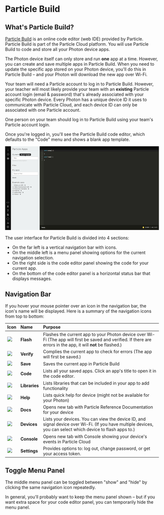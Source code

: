 # Particle Build

## What's Particle Build?

​[Particle Build](https://login.particle.io/build) is an online code editor \(web IDE\) provided by Particle. Particle Build is part of the Particle Cloud platform. You will use Particle Build to code and store all your Photon device apps.

The Photon device itself can only store and run **one** app at a time. However, you can create and save multiple apps in Particle Build. When you need to update the specific app stored on your Photon device, you'll do this in Particle Build – and your Photon will download the new app over Wi-Fi.

Your team will need a Particle account to log in to Particle Build. However, your teacher will most likely provide your team with an **existing** Particle account login \(email & password\) that's already associated with your specific Photon device. Every Photon has a unique device ID it uses to communicate with Particle Cloud, and each device ID can only be associated with one Particle account.

One person on your team should log in to Particle Build using your team's Particle account login.

Once you're logged in, you'll see the Particle Build code editor, which defaults to the "Code" menu and shows a blank app template.

![Particle Build User Interface](../.gitbook/assets/particle-build-ui.png)

The user interface for Particle Build is divided into 4 sections:

* On the far left is a vertical navigation bar with icons.
* On the middle left is a menu panel showing options for the current navigation selection.
* On the right side is the code editor panel showing the code for your current app.
* On the bottom of the code editor panel is a horizontal status bar that displays messages.

## Navigation Bar

If you hover your mouse pointer over an icon in the navigation bar, the icon's name will be displayed. Here is a summary of the navigation icons from top to bottom:

| Icon | Name | Purpose |
| :--- | :--- | :--- |
| ​![](https://firebasestorage.googleapis.com/v0/b/gitbook-28427.appspot.com/o/assets%2F-LEGLBX3AeXb13IcoB4Q%2F-LJEjLUFeSZqzdAdtK-C%2F-LJEjiwZZ_lGiFWTeLmW%2Fpb-flash-icon.png?alt=media&token=2a54eab6-7b96-4deb-ba85-c8b0eaa36263) | **Flash** | Flashes the current app to your Photon device over Wi-Fi \(The app will first be saved and verified. If there are errors in the app, it will **not** be flashed.\) |
| ​![](https://firebasestorage.googleapis.com/v0/b/gitbook-28427.appspot.com/o/assets%2F-LEGLBX3AeXb13IcoB4Q%2F-LJ0yqiO-iwEFiJVLk8K%2F-LJ10qTcnC_JJqBfpd6F%2Fpb-verify-icon.png?alt=media&token=ac805d27-665d-411c-bfc4-338f998b6123) |  **Verify** | Complies the current app to check for errors \(The app will first be saved.\) |
| ​![](https://firebasestorage.googleapis.com/v0/b/gitbook-28427.appspot.com/o/assets%2F-LEGLBX3AeXb13IcoB4Q%2F-LJ0pBBNm9hOWbswkZXP%2F-LJ0pSQvLOewPan-6Z_m%2Fpb-save-icon.png?alt=media&token=fad2b9de-0395-4646-b367-019766d499f2) | **Save** | Saves the current app in Particle Build |
| ​![](https://firebasestorage.googleapis.com/v0/b/gitbook-28427.appspot.com/o/assets%2F-LEGLBX3AeXb13IcoB4Q%2F-LIwNMqkFJ7THEwQ2B-f%2F-LIwNurELJ40j6i39ApO%2Fpb-code-icon.png?alt=media&token=5e3f9393-a92c-400b-b51a-a060356c8c6e) | **Code** | Lists all your saved apps. Click an app's title to open it in the code editor. |
| ​![](https://firebasestorage.googleapis.com/v0/b/gitbook-28427.appspot.com/o/assets%2F-LEGLBX3AeXb13IcoB4Q%2F-LJKU-305XqNVnF_dEZR%2F-LJKVKuyKj68oqDFco7w%2Fpb-library-icon.png?alt=media&token=8fdbf2fd-fb83-44fc-80bb-6a7023de8f11) | **Libraries** | Lists libraries that can be included in your app to add functionality |
| ​![](https://firebasestorage.googleapis.com/v0/b/gitbook-28427.appspot.com/o/assets%2F-LEGLBX3AeXb13IcoB4Q%2F-LJKU-305XqNVnF_dEZR%2F-LJKVPgeuq7Oa7_8My_1%2Fpb-help-icon.png?alt=media&token=7733619b-be64-405d-87d3-95d9498f59d1) | **Help** | Lists quick help for device \(might not be available for your Photon\) |
| ​![](https://firebasestorage.googleapis.com/v0/b/gitbook-28427.appspot.com/o/assets%2F-LEGLBX3AeXb13IcoB4Q%2F-LJKU-305XqNVnF_dEZR%2F-LJKVTgQmUAvFJjG6Mt9%2Fpb-docs-icon.png?alt=media&token=688d3ade-0c50-436f-b7ff-2d07a7d8a7d2) | **Docs** | Opens new tab with Particle Reference Documentation for your device |
| ​![](https://firebasestorage.googleapis.com/v0/b/gitbook-28427.appspot.com/o/assets%2F-LEGLBX3AeXb13IcoB4Q%2F-LIwKNV_UEEQb3F3giJN%2F-LIwKgW3kmSnG7D_92hv%2Fpb-devices-icon.png?alt=media&token=96850c7d-1462-4c89-b9c6-89c149c7a3d5) | **Devices** | Lists your devices. You can view the device ID, and signal device over Wi-Fi. \(If you have multiple devices, you can select which device to flash apps to.\) |
| ​![](https://firebasestorage.googleapis.com/v0/b/gitbook-28427.appspot.com/o/assets%2F-LEGLBX3AeXb13IcoB4Q%2F-LJKU-305XqNVnF_dEZR%2F-LJKVeI_JNwvES3gcsyk%2Fpb-console-icon.png?alt=media&token=93eb237e-c5ec-4dba-80c4-e69f4fba8b23) | **Console** | Opens new tab with Console showing your device's events in Particle Cloud |
| ​![](https://firebasestorage.googleapis.com/v0/b/gitbook-28427.appspot.com/o/assets%2F-LEGLBX3AeXb13IcoB4Q%2F-LJKU-305XqNVnF_dEZR%2F-LJKVjdTz4eSKH5K5gtK%2Fpb-settings-icon.png?alt=media&token=627c9785-78b2-49a9-a140-f4d0a1a0783e) | **Settings** | Provides options to: log out, change password, or get your access token. |

## Toggle Menu Panel

The middle menu panel can be toggled between "show" and "hide" by clicking the same navigation icon repeatedly.

In general, you'll probably want to keep the menu panel shown – but if you want extra space for your code editor panel, you can temporarily hide the menu panel.  


